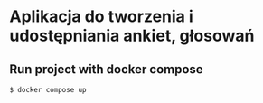 # Aplikacja do tworzenia i udostępniania ankiet, głosowań

## Run project with docker compose

```
$ docker compose up
```